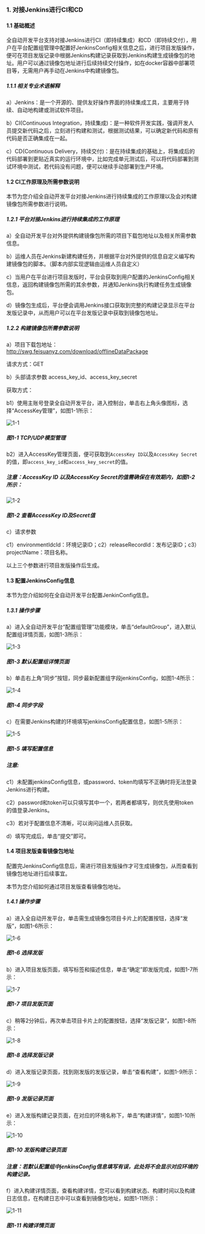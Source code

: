 ### 1. 对接Jenkins进行CI和CD

#### 1.1 基础概述

全自动开发平台支持对接Jenkins进行CI（即持续集成）和CD（即持续交付），用户在平台配置组管理中配置好JenkinsConfig相关信息之后，进行项目发版操作，便可在项目发版记录中根据Jenkins构建记录获取到Jenkins构建生成镜像包的地址。用户可以通过镜像包地址进行后续持续交付操作，如在docker容器中部署项目等，无需用户再手动在Jenkins中构建镜像包。

##### 1.1.1 相关专业术语解释

a）Jenkins：是一个开源的、提供友好操作界面的持续集成工具，主要用于持续、自动地构建或测试软件项目。

b）CI(Continuous Integration，持续集成)：是一种软件开发实践，强调开发人员提交新代码之后，立刻进行构建和测试，根据测试结果，可以确定新代码和原有代码是否正确集成在一起。

c）CD(Continuous Delivery，持续交付)：是在持续集成的基础上，将集成后的代码部署到更贴近真实的运行环境中，比如完成单元测试后，可以将代码部署到测试环境中测试，若代码没有问题，便可以继续手动部署到生产环境。

#### 1.2 CI工作原理及所需参数说明

本节为您介绍全自动开发平台对接Jenkins进行持续集成的工作原理以及会对构建镜像包所需参数进行说明。

##### 1.2.1 平台对接Jenkins进行持续集成的工作原理

a）全自动开发平台对外提供构建镜像包所需的项目下载包地址以及相关所需参数信息。

b）运维人员在Jenkins新建构建任务，并根据平台对外提供的信息自定义编写构建镜像包的脚本。（脚本内部实现逻辑由运维人员自定义）

c）当用户在平台进行项目发版时，平台会获取到用户配置的JenkinsConfig相关信息，返回构建镜像包所需的其余参数，并通知Jenkins执行构建任务生成镜像包。

d）镜像包生成后，平台便会调用Jenkins接口获取到完整的构建记录显示在平台发版记录中，从而用户可以在平台发版记录中获取到镜像包地址。

##### 1.2.2 构建镜像包所需参数说明

a）项目下载包地址：http://swg.feisuanyz.com/download/offlineDataPackage

请求方式：GET

b）头部请求参数 access_key_id、access_key_secret

获取方式：

b1）使用主账号登录全自动开发平台，进入控制台，单击右上角头像图标，选择“AccessKey管理”，如图1-1所示：

![1-1](https://www.feisuanyz.com/fsimage/zc-image/28tcp/udp_1.png)

##### 图1-1 TCP/UDP模型管理

b2）进入AccessKey管理页面，便可获取到` AccessKey ID `以及` AccessKey Secret `的值，即` access_key_id `和` access_key_secret `的值。

##### 注意：AccessKey ID 以及AccessKey Secret的值需确保在有效期内，如图1-2所示：

![1-2](https://www.feisuanyz.com/fsimage/zc-image/29jenkins/jenkins_2.png)

##### 图1-2 查看AccessKey ID及Secret值

c）请求参数

c1）environmentIdcId：环境记录ID；c2）releaseRecordId：发布记录ID；c3）projectName：项目名称。

以上三个参数进行项目发版操作后生成。

#### 1.3 配置JenkinsConfig信息

本节为您介绍如何在全自动开发平台配置JenkinConfig信息。

##### 1.3.1 操作步骤

a）进入全自动开发平台“配置组管理”功能模块，单击“defaultGroup”，进入默认配置组详情页面，如图1-3所示：

![1-3](https://www.feisuanyz.com/fsimage/zc-image/29jenkins/jenkins_3.png)

##### 图1-3 默认配置组详情页面

b）单击右上角“同步”按钮，同步最新配置组字段jenkinsConfig，如图1-4所示：

![1-4](https://www.feisuanyz.com/fsimage/zc-image/29jenkins/jenkins_4.png)

##### 图1-4 同步字段

c）在需要Jenkins构建的环境填写jenkinsConfig配置信息，如图1-5所示：

![1-5](https://www.feisuanyz.com/fsimage/zc-image/29jenkins/jenkins_5.png)

##### 图1-5 填写配置信息

##### 注意:

c1）未配置jenkinsConfig信息，或password、token均填写不正确时将无法登录Jenkins进行构建。

c2）password和token可以只填写其中一个，若两者都填写，则优先使用token的值登录Jenkins。

c3）若对于配置信息不清晰，可以询问运维人员获取。

d）填写完成后，单击“提交”即可。

#### 1.4 项目发版查看镜像包地址

配置完JenkinsConfig信息后，需进行项目发版操作才可生成镜像包，从而查看到镜像包地址进行后续事宜。

本节为您介绍如何通过项目发版查看镜像包地址。

##### 1.4.1 操作步骤

a）进入全自动开发平台，单击需生成镜像包项目卡片上的配置按钮，选择“发版”，如图1-6所示：

![1-6](https://www.feisuanyz.com/fsimage/zc-image/29jenkins/jenkins_6.png)

##### 图1-6 选择发版

b）进入项目发版页面，填写标签和描述信息，单击“确定”即发版完成，如图1-7所示：

![1-7](https://www.feisuanyz.com/fsimage/zc-image/29jenkins/jenkins_7.png)

##### 图1-7 项目发版页面

c）稍等2分钟后，再次单击项目卡片上的配置按钮，选择“发版记录”，如图1-8所示：

![1-8](https://www.feisuanyz.com/fsimage/zc-image/29jenkins/jenkins_8.png)

##### 图1-8 选择发版记录

d）进入发版记录页面，找到刚发版的发版记录，单击“查看构建”，如图1-9所示：

![1-9](https://www.feisuanyz.com/fsimage/zc-image/29jenkins/jenkins_9.png)

##### 图1-9 发版记录页面

e）进入发版构建记录页面，在对应的环境名称下，单击“构建详情”，如图1-10所示：

![1-10](https://www.feisuanyz.com/fsimage/zc-image/29jenkins/jenkins_10.png)

##### 图1-10 发版构建记录页面

##### 注意：若默认配置组中jenkinsConfig信息填写有误，此处将不会显示对应环境的构建记录。

f）进入构建详情页面，查看构建详情，您可以看到构建状态、构建时间以及构建日志信息，在构建日志中可以查看到镜像包地址，如图1-11所示：

![1-11](https://www.feisuanyz.com/fsimage/zc-image/29jenkins/jenkins_11.png)

##### 图1-11 构建详情页面
